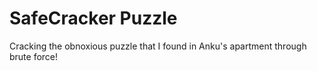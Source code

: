 # SafeCracker Puzzle
Cracking the obnoxious puzzle that I found in Anku's apartment through brute force!
